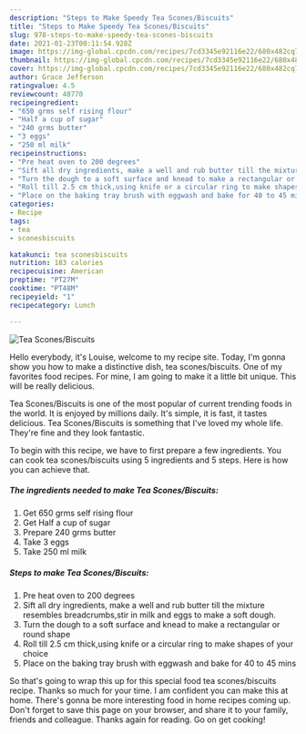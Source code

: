 ```yaml
---
description: "Steps to Make Speedy Tea Scones/Biscuits"
title: "Steps to Make Speedy Tea Scones/Biscuits"
slug: 978-steps-to-make-speedy-tea-scones-biscuits
date: 2021-01-23T00:11:54.928Z
image: https://img-global.cpcdn.com/recipes/7cd3345e92116e22/680x482cq70/tea-sconesbiscuits-recipe-main-photo.jpg
thumbnail: https://img-global.cpcdn.com/recipes/7cd3345e92116e22/680x482cq70/tea-sconesbiscuits-recipe-main-photo.jpg
cover: https://img-global.cpcdn.com/recipes/7cd3345e92116e22/680x482cq70/tea-sconesbiscuits-recipe-main-photo.jpg
author: Grace Jefferson
ratingvalue: 4.5
reviewcount: 40770
recipeingredient:
- "650 grms self rising flour"
- "Half a cup of sugar"
- "240 grms butter"
- "3 eggs"
- "250 ml milk"
recipeinstructions:
- "Pre heat oven to 200 degrees"
- "Sift all dry ingredients, make a well and rub butter till the mixture resembles breadcrumbs,stir in milk and eggs to make a soft dough."
- "Turn the dough to a soft surface and knead to make a rectangular or round shape"
- "Roll till 2.5 cm thick,using knife or a circular ring to make shapes of your choice"
- "Place on the baking tray brush with eggwash and bake for 40 to 45 mins"
categories:
- Recipe
tags:
- tea
- sconesbiscuits

katakunci: tea sconesbiscuits 
nutrition: 183 calories
recipecuisine: American
preptime: "PT27M"
cooktime: "PT48M"
recipeyield: "1"
recipecategory: Lunch

---
```



![Tea Scones/Biscuits](https://img-global.cpcdn.com/recipes/7cd3345e92116e22/680x482cq70/tea-sconesbiscuits-recipe-main-photo.jpg)

Hello everybody, it's Louise, welcome to my recipe site. Today, I'm gonna show you how to make a distinctive dish, tea scones/biscuits. One of my favorites food recipes. For mine, I am going to make it a little bit unique. This will be really delicious.

Tea Scones/Biscuits is one of the most popular of current trending foods in the world. It is enjoyed by millions daily. It's simple, it is fast, it tastes delicious. Tea Scones/Biscuits is something that I've loved my whole life. They're fine and they look fantastic.




To begin with this recipe, we have to first prepare a few ingredients. You can cook tea scones/biscuits using 5 ingredients and 5 steps. Here is how you can achieve that.

<!--inarticleads1-->

##### The ingredients needed to make Tea Scones/Biscuits:

1. Get 650 grms self rising flour
1. Get Half a cup of sugar
1. Prepare 240 grms butter
1. Take 3 eggs
1. Take 250 ml milk




<!--inarticleads2-->

##### Steps to make Tea Scones/Biscuits:

1. Pre heat oven to 200 degrees
1. Sift all dry ingredients, make a well and rub butter till the mixture resembles breadcrumbs,stir in milk and eggs to make a soft dough.
1. Turn the dough to a soft surface and knead to make a rectangular or round shape
1. Roll till 2.5 cm thick,using knife or a circular ring to make shapes of your choice
1. Place on the baking tray brush with eggwash and bake for 40 to 45 mins




So that's going to wrap this up for this special food tea scones/biscuits recipe. Thanks so much for your time. I am confident you can make this at home. There's gonna be more interesting food in home recipes coming up. Don't forget to save this page on your browser, and share it to your family, friends and colleague. Thanks again for reading. Go on get cooking!
